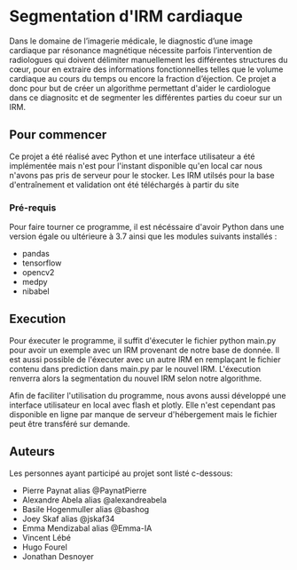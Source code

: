 # Segmentation d'IRM cardiaque

Dans le domaine de l’imagerie médicale, le diagnostic d’une image cardiaque par résonance magnétique nécessite parfois l’intervention de radiologues qui doivent délimiter manuellement les différentes structures du cœur, pour en extraire des informations fonctionnelles telles que le volume cardiaque au cours du temps ou encore la fraction d’éjection. Ce projet a donc pour but de créer un algorithme permettant d'aider le cardiologue dans ce diagnositc et de segmenter les différentes parties du coeur sur un IRM. 

## Pour commencer

Ce projet a été réalisé avec Python et une interface utilisateur a été implémentée mais n'est pour l'instant disponible qu'en local car nous n'avons pas pris de serveur pour le stocker. Les IRM utilsés pour la base d'entraînement et validation ont été téléchargés à partir du site 

### Pré-requis

Pour faire tourner ce programme, il est nécéssaire d'avoir Python dans une version égale ou ultérieure à 3.7 ainsi que les modules suivants installés :
- pandas
- tensorflow  
- opencv2
- medpy
- nibabel

## Execution

Pour éxecuter le programme, il suffit d'éxecuter le fichier python main.py pour avoir un exemple avec un IRM provenant de notre base de donnée. Il est aussi possible de l'éxecuter avec un autre IRM en remplaçant le fichier contenu dans prediction dans main.py par le nouvel IRM. L'éxecution renverra alors la segmentation du nouvel IRM selon notre algorithme.

Afin de faciliter l'utilisation du programme, nous avons aussi développé une interface utilisateur en local avec flash et plotly. Elle n'est cependant pas disponible en ligne par manque de serveur d'hébergement mais le fichier peut être transféré sur demande.

## Auteurs

Les personnes ayant participé au projet sont listé c-dessous: 
- Pierre Paynat alias @PaynatPierre
- Alexandre Abela alias @alexandreabela
- Basile Hogenmuller alias @bashog
- Joey Skaf alias @jskaf34
- Emma Mendizabal alias @Emma-IA
- Vincent Lébé
- Hugo Fourel
- Jonathan Desnoyer
